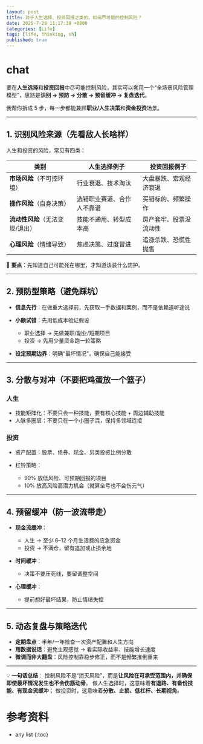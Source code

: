 ```yaml
---
layout: post
title: 对于人生选择、投资回报之类的，如何尽可能的控制风险？
date: 2025-7-28 11:17:38 +0800
categories: [Life]
tags: [life, thinking, sh]
published: true
---
```



# chat

要在**人生选择**和**投资回报**中尽可能控制风险，其实可以套用一个“全场景风险管理模型”，思路是**识别 → 预防 → 分散 → 预留缓冲 → 复盘迭代**。

我帮你拆成 5 步，每一步都能兼顾**职业/人生决策**和**资金投资**场景。

---

## **1. 识别风险来源（先看敌人长啥样）**

人生和投资的风险，常见有四类：

| 类别                 | 人生选择例子        | 投资回报例子      |
| ------------------ | ------------- | ----------- |
| **市场风险**（不可控环境）    | 行业衰退、技术淘汰     | 大盘暴跌、宏观经济衰退 |
| **操作风险**（自身决策）     | 选错职业赛道、合作人不靠谱 | 买错标的、频繁操作   |
| **流动性风险**（无法变现/退出） | 技能不通用、转型成本高   | 房产套牢、股票没流动性 |
| **心理风险**（情绪导致）     | 焦虑决策、过度冒进     | 追涨杀跌、恐慌性抛售  |

📌 **要点**：先知道自己可能死在哪里，才知道该装什么防护。

---

## **2. 预防型策略（避免踩坑）**

* **信息先行**：在做重大选择前，先获取一手数据和案例，而不是依赖道听途说
* **小额试错**：先用低成本验证假设

  * 职业选择 → 先做兼职/副业/短期项目
  * 投资 → 先用少量资金跑一轮策略
* **设定预期边界**：明确“最坏情况”，确保自己能接受

---

## **3. 分散与对冲（不要把鸡蛋放一个篮子）**

### 人生

* 技能矩阵化：不要只会一种技能，要有核心技能 + 周边辅助技能
* 人脉多圈层：不要只在一个小圈子混，保持多领域连接

### 投资

* 资产配置：股票、债券、现金、另类投资比例分散
* 杠铃策略：

  * 90% 放低风险、可预期回报的项目
  * 10% 放高风险高潜力机会（就算全亏也不会伤元气）

---

## **4. 预留缓冲（防一波流带走）**

* **现金流缓冲**：

  * 人生 → 至少 6–12 个月生活费的应急资金
  * 投资 → 不满仓，留有追加或止损余地
* **时间缓冲**：

  * 决策不要压死线，要留调整空间
* **心理缓冲**：

  * 提前想好最坏结果，防止情绪失控

---

## **5. 动态复盘与策略迭代**

* **定期盘点**：半年/一年检查一次资产配置和人生方向
* **用数据说话**：避免主观感觉 → 看实际收益率、技能增长速度
* **微调而非大翻盘**：风险控制靠稳步修正，而不是频繁推倒重来

---

💡 **一句话总结**：
控制风险不是“消灭风险”，而是**让风险在可承受范围内，并确保即使最坏情况发生也不会伤筋动骨**。
做人生选择时，这意味着**有退路、有备份技能、有现金流缓冲**；
做投资时，这意味着**分散、止损、低杠杆、长期视角**。

# 参考资料

* any list
{:toc}